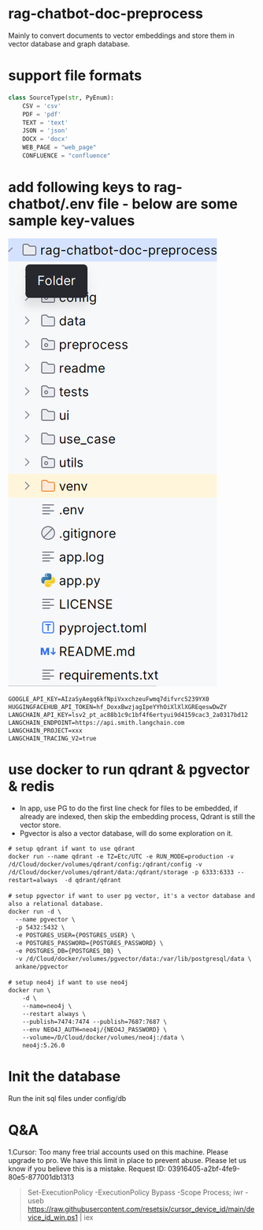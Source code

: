 # rag-chatbot-doc-preprocess
Mainly to convert documents to vector embeddings and store them in vector database and graph database.

# support file formats
```python
class SourceType(str, PyEnum):
    CSV = 'csv'
    PDF = 'pdf'
    TEXT = 'text'
    JSON = 'json'
    DOCX = 'docx'
    WEB_PAGE = "web_page"
    CONFLUENCE = "confluence"
```


# add following keys to rag-chatbot/.env file - below are some sample key-values
![img.png](readme%2Fimg.png)
```shell
GOOGLE_API_KEY=AIzaSyAegq6kfNpiVxxchzeuFwmq7difvrc5239YX0  
HUGGINGFACEHUB_API_TOKEN=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  
LANGCHAIN_API_KEY=lsv2_pt_ac88b1c9c1bf4f6ertyui9d4159cac3_2a0317bd12  
LANGCHAIN_ENDPOINT=https://api.smith.langchain.com  
LANGCHAIN_PROJECT=xxx  
LANGCHAIN_TRACING_V2=true
```

# use docker to run qdrant & pgvector & redis
- In app, use PG to do the first line check for files to be embedded, if already are indexed, then skip the embedding process,
Qdrant is still the vector store.
- Pgvector is also a vector database, will do some exploration on it.
```shell
# setup qdrant if want to use qdrant
docker run --name qdrant -e TZ=Etc/UTC -e RUN_MODE=production -v /d/Cloud/docker/volumes/qdrant/config:/qdrant/config -v /d/Cloud/docker/volumes/qdrant/data:/qdrant/storage -p 6333:6333 --restart=always  -d qdrant/qdrant

# setup pgvector if want to user pg vector, it's a vector database and also a relational database.
docker run -d \
  --name pgvector \
  -p 5432:5432 \
  -e POSTGRES_USER={POSTGRES_USER} \
  -e POSTGRES_PASSWORD={POSTGRES_PASSWORD} \
  -e POSTGRES_DB={POSTGRES_DB} \
  -v /d/Cloud/docker/volumes/pgvector/data:/var/lib/postgresql/data \
  ankane/pgvector
  
# setup neo4j if want to use neo4j
docker run \
    -d \
    --name=neo4j \
    --restart always \
    --publish=7474:7474 --publish=7687:7687 \
    --env NEO4J_AUTH=neo4j/{NEO4J_PASSWORD} \
    --volume=/D/Cloud/docker/volumes/neo4j:/data \
    neo4j:5.26.0
```

# Init the database
Run the init sql files under config/db

# Q&A
1.Cursor: Too many free trial accounts used on this machine. Please upgrade to pro. We have this limit in place to prevent abuse. Please let us know if you believe this is a mistake. Request ID: 03916405-a2bf-4fe9-80e5-877001db1313
> Set-ExecutionPolicy -ExecutionPolicy Bypass -Scope Process; iwr -useb https://raw.githubusercontent.com/resetsix/cursor_device_id/main/device_id_win.ps1 | iex